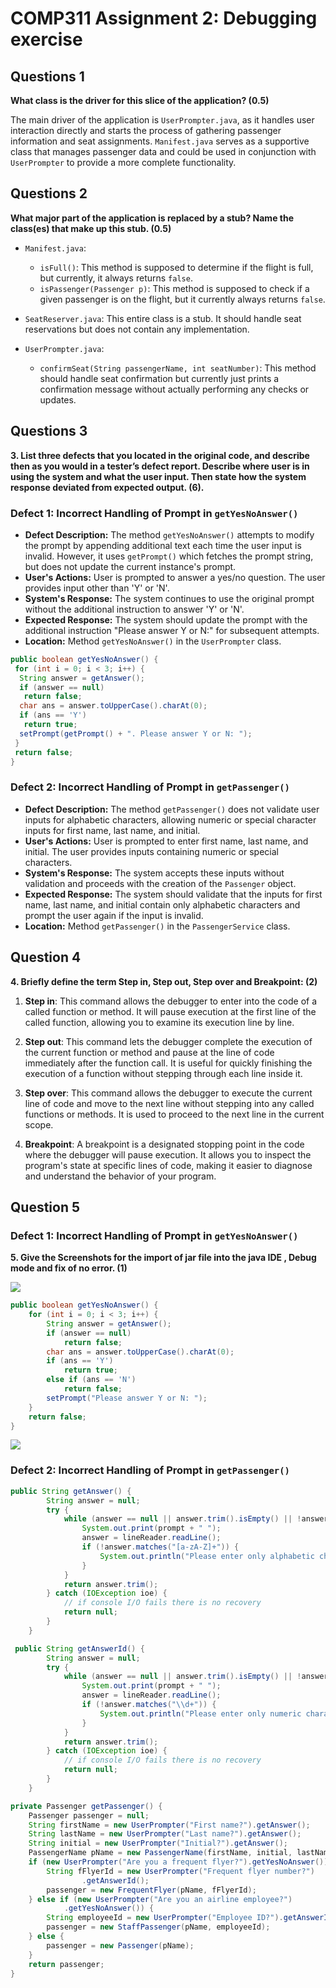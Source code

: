 # COMP311 Assignment 2: Debugging exercise

## Questions 1

**What class is the driver for this slice of the application? (0.5)**

The main driver of the application is `UserPrompter.java`, as it handles user interaction directly and starts the process of gathering passenger information and seat assignments. `Manifest.java` serves as a supportive class that manages passenger data and could be used in conjunction with `UserPrompter` to provide a more complete functionality.

## Questions 2

**What major part of the application is replaced by a stub? Name the class(es) that make up this stub. (0.5)**

- `Manifest.java`:
  - `isFull()`: This method is supposed to determine if the flight is full, but currently, it always returns `false`.
  - `isPassenger(Passenger p)`: This method is supposed to check if a given passenger is on the flight, but it currently always returns `false`.

- `SeatReserver.java`: This entire class is a stub. It should handle seat reservations but does not contain any implementation.

- `UserPrompter.java`:
  - `confirmSeat(String passengerName, int seatNumber)`: This method should handle seat confirmation but currently just prints a confirmation message without actually performing any checks or updates.

## Questions 3

**3. List three defects that you located in the original code, and describe then as you would in a tester’s defect report. Describe where user is in using the system and what the user input. Then state how the system response deviated from expected output. (6).**

### Defect 1: Incorrect Handling of Prompt in `getYesNoAnswer()`

- **Defect Description:** The method `getYesNoAnswer()` attempts to modify the prompt by appending additional text each time the user input is invalid. However, it uses `getPrompt()` which fetches the prompt string, but does not update the current instance's prompt.
- **User's Actions:** User is prompted to answer a yes/no question. The user provides input other than 'Y' or 'N'.
- **System's Response:** The system continues to use the original prompt without the additional instruction to answer 'Y' or 'N'.
- **Expected Response:** The system should update the prompt with the additional instruction "Please answer Y or N:" for subsequent attempts.
- **Location:** Method `getYesNoAnswer()` in the `UserPrompter` class.

```java
public boolean getYesNoAnswer() {
 for (int i = 0; i < 3; i++) {
  String answer = getAnswer();
  if (answer == null)
   return false;
  char ans = answer.toUpperCase().charAt(0);
  if (ans == 'Y')
   return true;
  setPrompt(getPrompt() + ". Please answer Y or N: ");
 }
 return false;
}
```

### Defect 2: Incorrect Handling of Prompt in `getPassenger()`

- **Defect Description:** The method `getPassenger()` does not validate user inputs for alphabetic characters, allowing numeric or special character inputs for first name, last name, and initial.
- **User's Actions:** User is prompted to enter first name, last name, and initial. The user provides inputs containing numeric or special characters.
- **System's Response:** The system accepts these inputs without validation and proceeds with the creation of the `Passenger` object.
- **Expected Response:** The system should validate that the inputs for first name, last name, and initial contain only alphabetic characters and prompt the user again if the input is invalid.
- **Location:** Method `getPassenger()` in the `PassengerService` class.

## Question 4

**4. Briefly define the term Step in, Step out, Step over and Breakpoint: (2)**

1. **Step in**: This command allows the debugger to enter into the code of a called function or method. It will pause execution at the first line of the called function, allowing you to examine its execution line by line.

2. **Step out**: This command lets the debugger complete the execution of the current function or method and pause at the line of code immediately after the function call. It is useful for quickly finishing the execution of a function without stepping through each line inside it.

3. **Step over**: This command allows the debugger to execute the current line of code and move to the next line without stepping into any called functions or methods. It is used to proceed to the next line in the current scope.

4. **Breakpoint**: A breakpoint is a designated stopping point in the code where the debugger will pause execution. It allows you to inspect the program's state at specific lines of code, making it easier to diagnose and understand the behavior of your program.

## Question 5

### Defect 1: Incorrect Handling of Prompt in `getYesNoAnswer()`

**5. Give the Screenshots for the import of jar file into the java IDE , Debug mode and fix of no error. (1)**

![](getYesNoAnswer.png)

``` java
public boolean getYesNoAnswer() {
    for (int i = 0; i < 3; i++) {
        String answer = getAnswer();
        if (answer == null)
            return false;
        char ans = answer.toUpperCase().charAt(0);
        if (ans == 'Y')
            return true;
        else if (ans == 'N')
            return false;
        setPrompt("Please answer Y or N: ");
    }
    return false;
}
```

![](_getYesNoAnswer.png)

### Defect 2: Incorrect Handling of Prompt in `getPassenger()`

``` java
public String getAnswer() {
        String answer = null;
        try {
            while (answer == null || answer.trim().isEmpty() || !answer.matches("[a-zA-Z]+")) {
                System.out.print(prompt + " ");
                answer = lineReader.readLine();
                if (!answer.matches("[a-zA-Z]+")) {
                    System.out.println("Please enter only alphabetic characters.");
                }
            }
            return answer.trim();
        } catch (IOException ioe) {
            // if console I/O fails there is no recovery
            return null;
        }
    }

 public String getAnswerId() {
        String answer = null;
        try {
            while (answer == null || answer.trim().isEmpty() || !answer.matches("\\d+")) {
                System.out.print(prompt + " ");
                answer = lineReader.readLine();
                if (!answer.matches("\\d+")) {
                    System.out.println("Please enter only numeric characters.");
                }
            }
            return answer.trim();
        } catch (IOException ioe) {
            // if console I/O fails there is no recovery
            return null;
        }
    }
```

``` java
private Passenger getPassenger() {
    Passenger passenger = null;
    String firstName = new UserPrompter("First name?").getAnswer();
    String lastName = new UserPrompter("Last name?").getAnswer();
    String initial = new UserPrompter("Initial?").getAnswer();
    PassengerName pName = new PassengerName(firstName, initial, lastName);
    if (new UserPrompter("Are you a frequent flyer?").getYesNoAnswer()) {
    	String fFlyerId = new UserPrompter("Frequent flyer number?")
    			.getAnswerId();
    	passenger = new FrequentFlyer(pName, fFlyerId);
    } else if (new UserPrompter("Are you an airline employee?")
    		.getYesNoAnswer()) {
    	String employeeId = new UserPrompter("Employee ID?").getAnswerId();
    	passenger = new StaffPassenger(pName, employeeId);
    } else {
    	passenger = new Passenger(pName);
    }
    return passenger;
}
```
